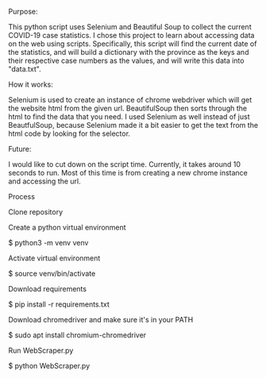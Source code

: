 Purpose: 

This python script uses Selenium and Beautiful Soup to collect the current COVID-19 case statistics. I chose this project to learn about accessing data on the web using scripts.
Specifically, this script will find the current date of the statistics, and will build a dictionary with the province as the keys and their respective case numbers as the values, and will
write this data into "data.txt". 

How it works:

Selenium is used to create an instance of chrome webdriver which will get the website html from the given url. BeautifulSoup then sorts through the html to
find the data that you need. I used Selenium as well instead of just BeautfulSoup, because Selenium made it a bit easier to get the text from the html code by looking for the selector.

Future:

I would like to cut down on the script time. Currently, it takes around 10 seconds to run. Most of this time is from creating a new chrome instance and accessing the url.



Process

Clone repository


Create a python virtual environment

$ python3 -m venv venv


Activate virtual environment

$ source venv/bin/activate

Download requirements

$ pip install -r requirements.txt

Download chromedriver and make sure it's in your PATH

$ sudo apt install chromium-chromedriver

Run WebScraper.py

$ python WebScraper.py